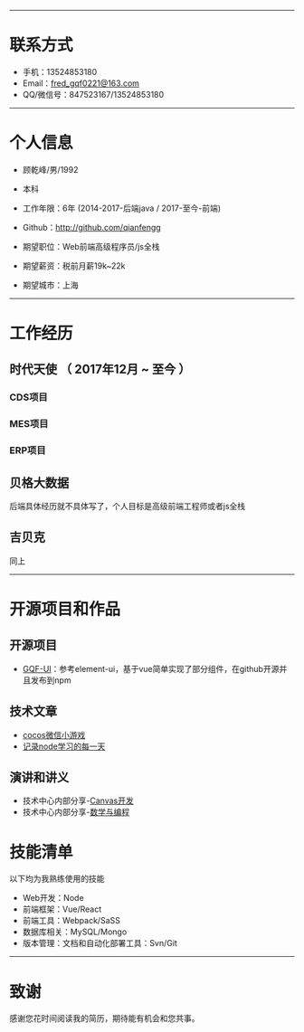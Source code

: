 
---

# 联系方式
- 手机：13524853180
- Email：fred_gqf0221@163.com
- QQ/微信号：847523167/13524853180

---

# 个人信息

 - 顾乾峰/男/1992 
 - 本科
 - 工作年限：6年 (2014-2017-后端java / 2017-至今-前端)
 - Github：http://github.com/qianfengg

 - 期望职位：Web前端高级程序员/js全栈
 - 期望薪资：税前月薪19k~22k
 - 期望城市：上海

---

# 工作经历

## 时代天使 （ 2017年12月 ~ 至今 ）

### CDS项目

### MES项目 

### ERP项目

## 贝格大数据

后端具体经历就不具体写了，个人目标是高级前端工程师或者js全栈

## 吉贝克

同上

---

# 开源项目和作品

## 开源项目

- [GQF-UI](https://github.com/qianfengg/gqf-ui)：参考element-ui，基于vue简单实现了部分组件，在github开源并且发布到npm

## 技术文章

- [cocos微信小游戏](https://github.com/qianfengg/Wechat-Game-Training)
- [记录node学习的每一天](https://github.com/qianfengg/NODE)

## 演讲和讲义

- 技术中心内部分享-[Canvas开发]()
- 技术中心内部分享-[数学与编程]()

# 技能清单

以下均为我熟练使用的技能

- Web开发：Node
- 前端框架：Vue/React
- 前端工具：Webpack/SaSS
- 数据库相关：MySQL/Mongo
- 版本管理：文档和自动化部署工具：Svn/Git

---

# 致谢
感谢您花时间阅读我的简历，期待能有机会和您共事。
